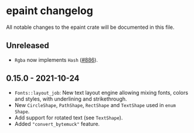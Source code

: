 # epaint changelog

All notable changes to the epaint crate will be documented in this file.


## Unreleased
* `Rgba` now implements `Hash` ([#886](https://github.com/emilk/egui/pull/886)).


## 0.15.0 - 2021-10-24
* `Fonts::layout_job`: New text layout engine allowing mixing fonts, colors and styles, with underlining and strikethrough.
* New `CircleShape`, `PathShape`, `RectShape` and `TextShape` used in `enum Shape`.
* Add support for rotated text (see `TextShape`).
* Added `"convert_bytemuck"` feature.
